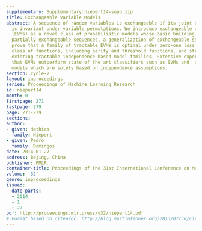 ```yaml
---
supplementary: Supplementary:niepert14-supp.zip
title: Exchangeable Variable Models
abstract: A sequence of random variables is exchangeable if its joint distribution
  is invariant under variable permutations. We introduce exchangeable variable models
  (EVMs) as a novel class of probabilistic models whose basic building blocks are
  partially exchangeable sequences, a generalization of exchangeable sequences. We
  prove that a family of tractable EVMs is optimal under zero-one loss for a large
  class of functions, including parity and threshold functions, and strictly subsumes
  existing tractable independence-based model families. Extensive experiments show
  that EVMs outperform state of the art classifiers such as SVMs and  probabilistic
  models which are solely based on independence assumptions.
section: cycle-2
layout: inproceedings
series: Proceedings of Machine Learning Research
id: niepert14
month: 0
firstpage: 271
lastpage: 279
page: 271-279
sections: 
author:
- given: Mathias
  family: Niepert
- given: Pedro
  family: Domingos
date: 2014-01-27
address: Bejing, China
publisher: PMLR
container-title: Proceedings of the 31st International Conference on Machine Learning
volume: '32'
genre: inproceedings
issued:
  date-parts:
  - 2014
  - 1
  - 27
pdf: http://proceedings.mlr.press/v32/niepert14.pdf
# Format based on citeproc: http://blog.martinfenner.org/2013/07/30/citeproc-yaml-for-bibliographies/
---
```

